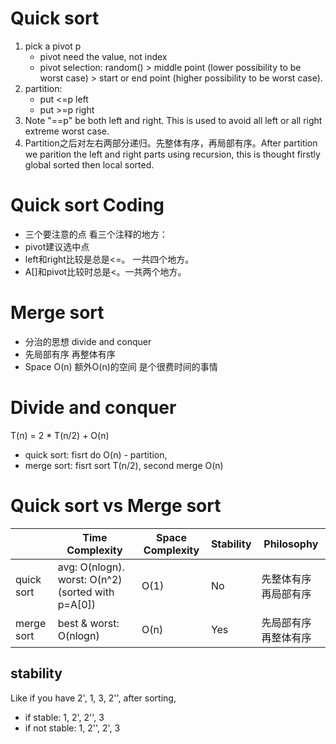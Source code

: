 
# Quick sort

1. pick a pivot p
   - pivot need the value, not index
   - pivot selection: random() > middle point (lower possibility to be worst case) > start or end point (higher possibility to be worst case). 
2. partition:
   - put <=p left
   - put >=p right
3. Note "==p" be both left and right. This is used to avoid all left or all right extreme worst case. 
4. Partition之后对左右两部分递归。先整体有序，再局部有序。After partition we parition the left and right parts using recursion, this is thought firstly global sorted then local sorted.

# Quick sort Coding
- 三个要注意的点 看三个注释的地方：
- pivot建议选中点
- left和right比较是总是<=。 一共四个地方。
- A[]和pivot比较时总是<。一共两个地方。


# Merge sort

- 分治的思想 divide and conquer
- 先局部有序 再整体有序
- Space O(n) 额外O(n)的空间 是个很费时间的事情

# Divide and conquer

T(n) = 2 * T(n/2) + O(n)

- quick sort: fisrt do O(n) - partition, 
- merge sort: fisrt sort T(n/2), second merge O(n)


# Quick sort vs Merge sort
||Time Complexity|Space Complexity|Stability|Philosophy|
|-|-|-|-|-|
|quick sort| avg: O(nlogn). worst: O(n^2) (sorted with p=A[0])|O(1)|No|先整体有序再局部有序|
|merge sort|best & worst: O(nlogn)|O(n)|Yes|先局部有序再整体有序|



## stability
Like if you have 2', 1, 3, 2'',
after sorting, 
- if stable: 1, 2', 2'', 3
- if not stable: 1, 2'', 2', 3
